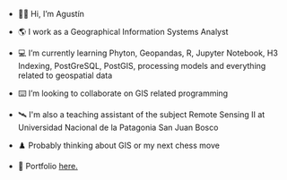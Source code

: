 - 👋🏼 Hi, I’m Agustín
- 🌎 I work as a Geographical Information Systems Analyst
- 💻 I’m currently learning Phyton, Geopandas, R, Jupyter Notebook, H3 Indexing, PostGreSQL, PostGIS, processing models and everything related to geospatial data
- ⌨️ I’m looking to collaborate on GIS related programming
- 🛰️ I'm also a teaching assistant of the subject Remote Sensing II at Universidad Nacional de la Patagonia San Juan Bosco
- ♟️ Probably thinking about GIS or my next chess move

- 💼 Portfolio <a href="https://agstnrdz.github.io" target="_blank">here.</a>


<!---
agstnrdz/agstnrdz is a 🌱 special 🌱 repository because its `README.md` (this file) appears on your GitHub profile.
You can click the Preview link to take a look at your changes.
--->
